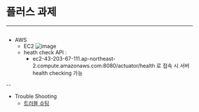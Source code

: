 # 플러스 과제

---
##
- AWS
  - EC2
 ![image](https://github.com/user-attachments/assets/5a831477-127f-4ea8-99ce-77b98f5ae88b)
  - heath check API :
    - ec2-43-203-67-111.ap-northeast-2.compute.amazonaws.com:8080/actuator/health 로 접속 시 서버 health checking 가능
     
--
- Trouble Shooting
  - [트러블 슈팅](https://withsumyeom.tistory.com/entry/Trouble-Shooting-%ED%94%8C%EB%9F%AC%EC%8A%A4-%EC%A3%BC%EC%B0%A8-%ED%94%84%EB%A1%9C%EC%A0%9D%ED%8A%B8)



